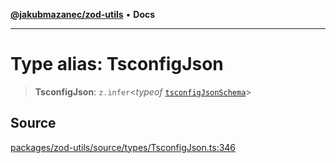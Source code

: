 [**@jakubmazanec/zod-utils**](../README.md) • **Docs**

---

# Type alias: TsconfigJson

> **TsconfigJson**: `z.infer`\<_typeof_ [`tsconfigJsonSchema`](../variables/tsconfigJsonSchema.md)\>

## Source

[packages/zod-utils/source/types/TsconfigJson.ts:346](https://github.com/jakubmazanec/js-tools/blob/0a7ca643260718f11723fa4df4f144d2d5a8a885/packages/zod-utils/source/types/TsconfigJson.ts#L346)

